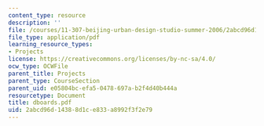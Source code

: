 ```yaml
---
content_type: resource
description: ''
file: /courses/11-307-beijing-urban-design-studio-summer-2006/2abcd96d14388d1ce833a8992f3f2e79_dboards.pdf
file_type: application/pdf
learning_resource_types:
- Projects
license: https://creativecommons.org/licenses/by-nc-sa/4.0/
ocw_type: OCWFile
parent_title: Projects
parent_type: CourseSection
parent_uid: e05804bc-efa5-0478-697a-b2f4d40b444a
resourcetype: Document
title: dboards.pdf
uid: 2abcd96d-1438-8d1c-e833-a8992f3f2e79
---
```

